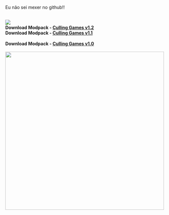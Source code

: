 <body>

Eu não sei mexer no github!!

<br>
<img src="https://media1.tenor.com/m/Rpk3q-OLFeYAAAAC/hakari-dance-hakari.gif">
<br>
<b>Download Modpack - <a href="https://drive.google.com/file/d/1QtgTqXA9WNqSQOLSi98yD-wQ1MwyxlWA/view?usp=sharing">Culling Games v1.2</a> </b>
<br>
<b>Download Modpack - <a href="https://drive.google.com/file/d/1jIj9B5bp62SfqLjPhYPEgGrcpUxSeywc/view?usp=sharing">Culling Games v1.1</a> </b>
<br><br>
<b>Download Modpack - <a href="https://drive.google.com/file/d/1TQcwQwrUqPEH5Wh-iibFDIokRQPkks5U/view?usp=sharing">Culling Games v1.0</a> </b>
<br>
<br>
<img src="https://media1.tenor.com/m/N-i7qFwh_N8AAAAd/jujutsu-kaisen-shibuya-arc-aoi-todo-shibuya-arc.gif" style="height:auto; width:500px;">
</body>
